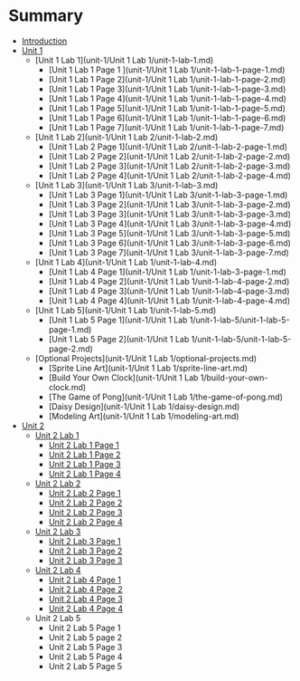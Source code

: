 # Summary

* [Introduction](README.md)
* [Unit 1](unit-1/unit-1.md)
  * [Unit 1 Lab 1](unit-1/Unit 1 Lab 1/unit-1-lab-1.md)
    * [Unit 1 Lab 1 Page 1 ](unit-1/Unit 1 Lab 1/unit-1-lab-1-page-1.md)
    * [Unit 1 Lab 1 Page 2](unit-1/Unit 1 Lab 1/unit-1-lab-1-page-2.md)
    * [Unit 1 Lab 1 Page 3](unit-1/Unit 1 Lab 1/unit-1-lab-1-page-3.md)
    * [Unit 1 Lab 1 Page 4](unit-1/Unit 1 Lab 1/unit-1-lab-1-page-4.md)
    * [Unit 1 Lab 1 Page 5](unit-1/Unit 1 Lab 1/unit-1-lab-1-page-5.md)
    * [Unit 1 Lab 1 Page 6](unit-1/Unit 1 Lab 1/unit-1-lab-1-page-6.md)
    * [Unit 1 Lab 1 Page 7](unit-1/Unit 1 Lab 1/unit-1-lab-1-page-7.md)
  * [Unit 1 Lab 2](unit-1/Unit 1 Lab 2/unit-1-lab-2.md)
    * [Unit 1 Lab 2 Page 1](unit-1/Unit 1 Lab 2/unit-1-lab-2-page-1.md)
    * [Unit 1 Lab 2 Page 2](unit-1/Unit 1 Lab 2/unit-1-lab-2-page-2.md)
    * [Unit 1 Lab 2 Page 3](unit-1/Unit 1 Lab 2/unit-1-lab-2-page-3.md)
    * [Unit 1 Lab 2 Page 4](unit-1/Unit 1 Lab 2/unit-1-lab-2-page-4.md)
  * [Unit 1 Lab 3](unit-1/Unit 1 Lab 3/unit-1-lab-3.md)
    * [Unit 1 Lab 3 Page 1](unit-1/Unit 1 Lab 3/unit-1-lab-3-page-1.md)
    * [Unit 1 Lab 3 Page 2](unit-1/Unit 1 Lab 3/unit-1-lab-3-page-2.md)
    * [Unit 1 Lab 3 Page 3](unit-1/Unit 1 Lab 3/unit-1-lab-3-page-3.md)
    * [Unit 1 Lab 3 Page 4](unit-1/Unit 1 Lab 3/unit-1-lab-3-page-4.md)
    * [Unit 1 Lab 3 Page 5](unit-1/Unit 1 Lab 3/unit-1-lab-3-page-5.md)
    * [Unit 1 Lab 3 Page 6](unit-1/Unit 1 Lab 3/unit-1-lab-3-page-6.md)
    * [Unit 1 Lab 3 Page 7](unit-1/Unit 1 Lab 3/unit-1-lab-3-page-7.md)
  * [Unit 1 Lab 4](unit-1/Unit 1 Lab 1/unit-1-lab-4.md)
    * [Unit 1 Lab 4 Page 1](unit-1/Unit 1 Lab 1/unit-1-lab-3-page-1.md)
    * [Unit 1 Lab 4 Page 2](unit-1/Unit 1 Lab 1/unit-1-lab-4-page-2.md)
    * [Unit 1 Lab 4 Page 3](unit-1/Unit 1 Lab 1/unit-1-lab-4-page-3.md)
    * [Unit 1 Lab 4 Page 4](unit-1/Unit 1 Lab 1/unit-1-lab-4-page-4.md)
  * [Unit 1 Lab 5](unit-1/Unit 1 Lab 1/unit-1-lab-5.md)
    * [Unit 1 Lab 5 Page 1](unit-1/Unit 1 Lab 1/unit-1-lab-5/unit-1-lab-5-page-1.md)
    * [Unit 1 Lab 5 Page 2](unit-1/Unit 1 Lab 1/unit-1-lab-5/unit-1-lab-5-page-2.md)
  * [Optional Projects](unit-1/Unit 1 Lab 1/optional-projects.md)
    * [Sprite Line Art](unit-1/Unit 1 Lab 1/sprite-line-art.md)
    * [Build Your Own Clock](unit-1/Unit 1 Lab 1/build-your-own-clock.md)
    * [The Game of Pong](unit-1/Unit 1 Lab 1/the-game-of-pong.md)
    * [Daisy Design](unit-1/Unit 1 Lab 1/daisy-design.md)
    * [Modeling Art](unit-1/Unit 1 Lab 1/modeling-art.md)
* [Unit 2](unit-2.md)
  * [Unit 2 Lab 1](unit-2/unit-2-lab-1.md)
    * [Unit 2 Lab 1 Page 1](unit-2/unit-2-lab-1/unit-2-lab-1-page-1.md)
    * [Unit 2 Lab 1 Page 2](unit-2/unit-2-lab-1/unit-2-lab-1-page-2.md)
    * [Unit 2 Lab 1 Page 3](unit-2/unit-2-lab-1/unit-2-lab-1-page-3.md)
    * [Unit 2 Lab 1 Page 4](unit-2/unit-2-lab-1/unit-2-lab-1-page-4.md)
  * [Unit 2 Lab 2](unit-2/unit-2-lab-2.md)
    * [Unit 2 Lab 2 Page 1](unit-2/unit-2-lab-2/unit-2-lab-2-page-1.md)
    * [Unit 2 Lab 2 Page 2](unit-2/unit-2-lab-2/unit-2-lab-2-page-2.md)
    * [Unit 2 Lab 2 Page 3](unit-2/unit-2-lab-2/unit-2-lab-2-page-3.md)
    * [Unit 2 Lab 2 Page 4](unit-2/unit-2-lab-2/unit-2-lab-2-page-4.md)
  * [Unit 2 Lab 3](unit-2/unit-2-lab-3.md)
    * [Unit 2 Lab 3 Page 1](unit-2/unit-2-lab-3-page-1.md)
    * [Unit 2 Lab 3 Page 2](unit-2/unit-2-lab-3-page-2.md)
    * [Unit 2 Lab 3 Page 3](unit-2/unit-2-lab-3-page-3.md)
  * [Unit 2 Lab 4](unit-2/unit-2-lab-4.md)
    * [Unit 2 Lab 4 Page 1](unit-2/unit-2-lab-4/unit-2-lab-4-page-1.md)
    * [Unit 2 Lab 4 Page 2](unit-2/unit-2-lab-4/unit-2-lab-4-page-2.md)
    * [Unit 2 Lab 4 Page 3](unit-2/unit-2-lab-4/unit-2-lab-4-page-3.md)
    * [Unit 2 Lab 4 Page 4](unit-2/unit-2-lab-4/unit-2-lab-4-page-4.md)
  * Unit 2 Lab 5
    * Unit 2 Lab 5 Page 1
    * Unit 2 Lab 5 page 2
    * Unit 2 Lab 5 Page 3
    * Unit 2 Lab 5 Page 4
    * Unit 2 Lab 5 Page 5



